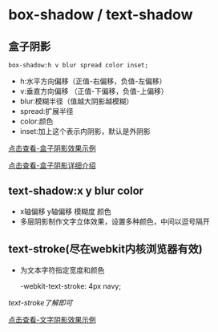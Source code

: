 box-shadow / text-shadow
========================

## 盒子阴影

	box-shadow:h v blur spread color inset;

* h:水平方向偏移（正值-右偏移，负值-左偏移）
* v:垂直方向偏移 （正值-下偏移，负值-上偏移）
* blur:模糊半径（值越大阴影越模糊）
* spread:扩展半径
* color:颜色
* inset:加上这个表示内阴影，默认是外阴影

[点击查看-盒子阴影效果示例](https://codepen.io/smileyby/pen/mjJJMq)

[点击查看-盒子阴影详细介绍](https://developer.mozilla.org/zh-TW/docs/Web/CSS/box-shadow)

## text-shadow:x y blur color

* x轴偏移 y轴偏移 模糊度 颜色
* 多层阴影制作文字立体效果，设置多种颜色，中间以逗号隔开

## text-stroke(尽在webkit内核浏览器有效)

* 为文本字符指定宽度和颜色

	-webkit-text-stroke: 4px navy;

*text-stroke了解即可*

[点击查看-文字阴影效果示例](https://codepen.io/smileyby/pen/xJGGQR)

